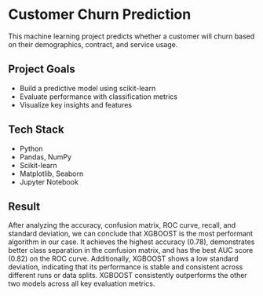 # Customer Churn Prediction

This machine learning project predicts whether a customer will churn based on their demographics, contract, and service usage.

## Project Goals

- Build a predictive model using scikit-learn
- Evaluate performance with classification metrics
- Visualize key insights and features

## Tech Stack

- Python
- Pandas, NumPy
- Scikit-learn
- Matplotlib, Seaborn
- Jupyter Notebook

## Result

After analyzing the accuracy, confusion matrix, ROC curve, recall, and standard deviation, we can conclude that XGBOOST is the most performant algorithm in our case. It achieves the highest accuracy (0.78), demonstrates better class separation in the confusion matrix, and has the best AUC score (0.82) on the ROC curve. Additionally, XGBOOST shows a low standard deviation, indicating that its performance is stable and consistent across different runs or data splits. 
 XGBOOST consistently outperforms the other two models across all key evaluation metrics.